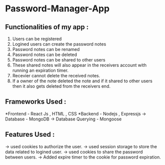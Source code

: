 # Password-Manager-App

## Functionalities of my app :
1. Users can be registered
2. Logined users can create the password notes
3. Password notes can be renamed
4. Password notes can be deleted
5. Password notes can be shared to other users
6. These shared notes will also appear in the receivers account with running an expiration timer.
7. Recevier cannot delete the received notes.
8. If a owner of the note deleted the note and if it shared to other users then it also gets deleted from the receivers end.

## Frameworks Used :
*Frontend - React Js , HTML , CSS
*Backend - Nodejs , Expressjs
-> Database - MongoDB
-> Database Querying - Mongoose

## Features Used :
-> used cookies to authorize the user.
-> used session storage to store the data related to logined user.
-> used cookies to share the password between users.
-> Added expire timer to the cookie for password expiration.

